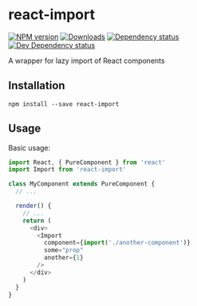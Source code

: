 # react-import

[![NPM version][npm-image]][npm-url] [![Downloads][downloads-image]][npm-url] [![Dependency status][david-dm-image]][david-dm-url] [![Dev Dependency status][david-dm-dev-image]][david-dm-dev-url]

A wrapper for lazy import of React components

## Installation
```
npm install --save react-import
```

## Usage
Basic usage:
```javascript
import React, { PureComponent } from 'react'
import Import from 'react-import'

class MyComponent extends PureComponent {
  // ...

  render() {
    // ...
    return (
      <div>
        <Import
          component={import('./another-component')}
          some="prop"
          another={1}
        />
      </div>
    )
  }
}
```

[npm-url]: https://npmjs.org/package/react-import
[downloads-image]: http://img.shields.io/npm/dm/react-import.svg
[npm-image]: http://img.shields.io/npm/v/react-import.svg
[david-dm-url]:https://david-dm.org/inker/react-import
[david-dm-image]:https://david-dm.org/inker/react-import.svg
[david-dm-dev-url]:https://david-dm.org/inker/react-import#info=devDependencies
[david-dm-dev-image]:https://david-dm.org/inker/react-import/dev-status.svg

